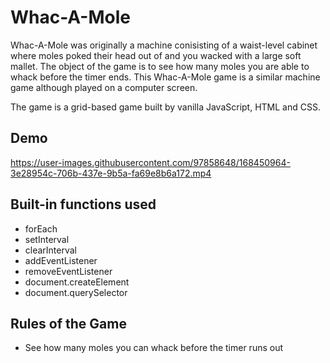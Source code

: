 # Whac-A-Mole

Whac-A-Mole was originally a machine conisisting of a waist-level cabinet where moles poked their head out of and you wacked with a large soft mallet. The object of the game is to see how many moles you are able to whack before the timer ends. This Whac-A-Mole game is a similar machine game although played on a computer screen.

The game is a grid-based game built by vanilla JavaScript, HTML and CSS.

## Demo

https://user-images.githubusercontent.com/97858648/168450964-3e28954c-706b-437e-9b5a-fa69e8b6a172.mp4

## Built-in functions used

- forEach
- setInterval
- clearInterval
- addEventListener
- removeEventListener
- document.createElement
- document.querySelector


## Rules of the Game

- See how many moles you can whack before the timer runs out
